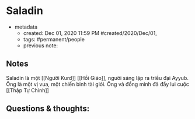 ---
---

# Saladin

- metadata
	- created: Dec 01, 2020 11:59 PM #created/2020/Dec/01,
	- tags: #permanent/people 
	- previous note:

## Notes
Saladin là một [[Người Kurd]] [[Hồi Giáo]], người sáng lập ra triều đại Ayyub. Ông là một vị vua, một chiến binh tài giỏi. Ông và đồng minh đã đẩy lui cuộc [[Thập Tự Chinh]]

## Questions & thoughts:

